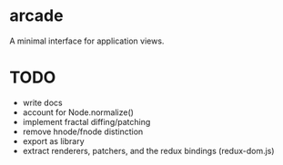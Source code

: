 # arcade
A minimal interface for application views.

# TODO
- write docs
- account for Node.normalize()
- implement fractal diffing/patching
- remove hnode/fnode distinction
- export as library
- extract renderers, patchers, and the redux bindings (redux-dom.js)
